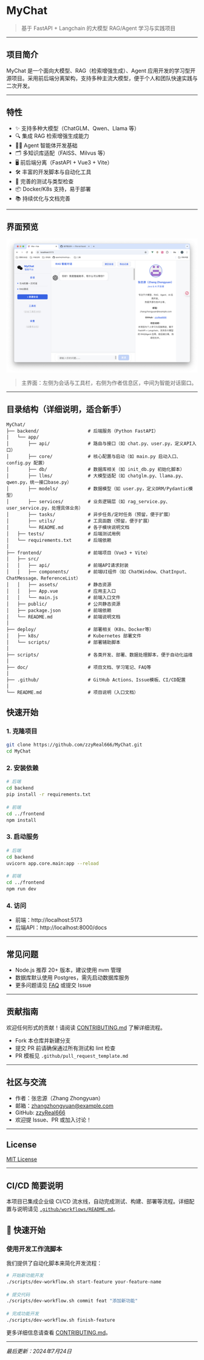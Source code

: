 # MyChat

> 基于 FastAPI + Langchain 的大模型 RAG/Agent 学习与实践项目

---

## 项目简介

MyChat 是一个面向大模型、RAG（检索增强生成）、Agent 应用开发的学习型开源项目。采用前后端分离架构，支持多种主流大模型，便于个人和团队快速实践与二次开发。

---

## 特性

- ✨ 支持多种大模型（ChatGLM、Qwen、Llama 等）
- 🔍 集成 RAG 检索增强生成能力
- 🧑‍💻 Agent 智能体开发基础
- 🗂️ 多知识库适配（FAISS、Milvus 等）
- 🖥️ 前后端分离（FastAPI + Vue3 + Vite）
- 🛠️ 丰富的开发脚本与自动化工具
- 🧪 完善的测试与类型检查
- 📦 Docker/K8s 支持，易于部署
- 📚 持续优化与文档完善

---

## 界面预览

![MyChat 前端界面预览](doc/image.png)

> 主界面：左侧为会话与工具栏，右侧为作者信息区，中间为智能对话窗口。

---

## 目录结构（详细说明，适合新手）

```text
MyChat/
├── backend/                  # 后端服务（Python FastAPI）
│   └── app/
│       ├── api/              # 路由与接口（如 chat.py、user.py，定义API入口）
│       ├── core/             # 核心配置与启动（如 main.py 启动入口、config.py 配置）
│       ├── db/               # 数据库相关（如 init_db.py 初始化脚本）
│       ├── llms/             # 大模型适配（如 chatglm.py、llama.py、qwen.py，统一接口base.py）
│       ├── models/           # 数据模型（如 user.py，定义ORM/Pydantic模型）
│       ├── services/         # 业务逻辑层（如 rag_service.py、user_service.py，处理具体业务）
│       ├── tasks/            # 异步任务/定时任务（预留，便于扩展）
│       ├── utils/            # 工具函数（预留，便于扩展）
│       └── README.md         # 各子模块说明文档
│   ├── tests/                # 后端测试用例
│   └── requirements.txt      # 后端依赖
│
├── frontend/                 # 前端项目（Vue3 + Vite）
│   ├── src/
│   │   ├── api/              # 前端API请求封装
│   │   ├── components/       # 前端UI组件（如 ChatWindow、ChatInput、ChatMessage、ReferenceList）
│   │   ├── assets/           # 静态资源
│   │   ├── App.vue           # 应用主入口
│   │   └── main.js           # 前端入口文件
│   ├── public/               # 公共静态资源
│   ├── package.json          # 前端依赖
│   └── README.md             # 前端说明文档
│
├── deploy/                   # 部署相关（K8s、Docker等）
│   ├── k8s/                  # Kubernetes 部署文件
│   └── scripts/              # 部署辅助脚本
│
├── scripts/                  # 各类开发、部署、数据处理脚本，便于自动化运维
│
├── doc/                      # 项目文档、学习笔记、FAQ等
│
├── .github/                  # GitHub Actions、Issue模板、CI/CD配置
│
└── README.md                 # 项目说明（入口文档）
```


## 快速开始

### 1. 克隆项目

```bash
git clone https://github.com/zzyReal666/MyChat.git
cd MyChat
```

### 2. 安装依赖

```bash
# 后端
cd backend
pip install -r requirements.txt

# 前端
cd ../frontend
npm install
```

### 3. 启动服务

```bash
# 后端
cd backend
uvicorn app.core.main:app --reload

# 前端
cd ../frontend
npm run dev
```

### 4. 访问

- 前端：http://localhost:5173
- 后端API：http://localhost:8000/docs

---

## 常见问题

- Node.js 推荐 20+ 版本，建议使用 nvm 管理
- 数据库默认使用 Postgres，需先启动数据库服务
- 更多问题请见 [FAQ](doc/FAQ.md) 或提交 Issue

---

## 贡献指南

欢迎任何形式的贡献！请阅读 [CONTRIBUTING.md](doc/CONTRIBUTING.md) 了解详细流程。

- Fork 本仓库并新建分支
- 提交 PR 前请确保通过所有测试和 lint 检查
- PR 模板见 `.github/pull_request_template.md`

---

## 社区与交流

- 作者：张忠源（Zhang Zhongyuan）
- 邮箱：zhangzhongyuan@example.com
- GitHub: [zzyReal666](https://github.com/zzyReal666)
- 欢迎提 Issue、PR 或加入讨论！

---

## License

[MIT License](LICENSE)

---

## CI/CD 简要说明

本项目已集成企业级 CI/CD 流水线，自动完成测试、构建、部署等流程。详细配置与说明请见 [`.github/workflows/README.md`](.github/workflows/README.md)。

## 🚀 快速开始

### 使用开发工作流脚本

我们提供了自动化脚本来简化开发流程：

```bash
# 开始新功能开发
./scripts/dev-workflow.sh start-feature your-feature-name

# 提交代码
./scripts/dev-workflow.sh commit feat "添加新功能"

# 完成功能开发
./scripts/dev-workflow.sh finish-feature
```

更多详细信息请查看 [CONTRIBUTING.md](CONTRIBUTING.md)。

---

*最后更新：2024年7月24日*
